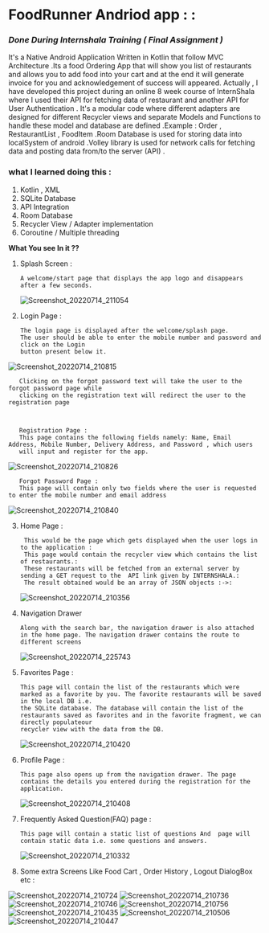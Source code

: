 # FoodRunner Andriod app :  :               
### *Done During Internshala Training ( Final Assignment )*
It's a Native  Android Application Written in Kotlin that follow MVC Architecture .Its a food Ordering App that will show you list of restaurants and allows you to add food into your cart and at the end it will generate invoice for you and acknowledgement of success will appeared. Actually , I have  developed this project  during an online 8 week course of InternShala where I used their API for fetching data of restaurant and another API for User Authentication . It's a modular code where different adapters are designed for different Recycler views and separate Models and Functions to handle these model and database are defined .Example :  Order , RestaurantList , FoodItem .Room Database is used for storing data into localSystem of android .Volley library is used for network calls for fetching data and posting data from/to the server (API) .

### what I learned doing this :
1.  Kotlin , XML 
2.  SQLite Database 
3.  API Integration 
4.  Room Database
5.  Recycler View / Adapter implementation 
6.  Coroutine / Multiple threading 

**What You see In it ??**

1. Splash Screen :
      
       A welcome/start page that displays the app logo and disappears after a few seconds.
    ![Screenshot_20220714_211054](https://user-images.githubusercontent.com/87073574/179040277-76885ce8-b046-4078-bda6-f33d61281f26.png)

       
       
2. Login Page :

       The login page is displayed after the welcome/splash page. 
       The user should be able to enter the mobile number and password and click on the Login
       button present below it.
       
  ![Screenshot_20220714_210815](https://user-images.githubusercontent.com/87073574/179041422-be84960d-7b18-4cbc-aae0-0d49960facbb.png)

       
       Clicking on the forgot password text will take the user to the forgot password page while 
       clicking on the registration text will redirect the user to the registration page
       
 
       
       Registration Page : 
       This page contains the following fields namely: Name, Email Address, Mobile Number, Delivery Address, and Password , which users 
       will input and register for the app.
       
  ![Screenshot_20220714_210826](https://user-images.githubusercontent.com/87073574/179049733-6115dd05-0388-4521-8230-d18cc4b02109.png)
       
       
       Forgot Password Page : 
       This page will contain only two fields where the user is requested to enter the mobile number and email address
  
  ![Screenshot_20220714_210840](https://user-images.githubusercontent.com/87073574/179042761-5d6a0102-0158-4ea8-9ce3-170614945e69.png)

       
       
       
       
3. Home Page :

        This would be the page which gets displayed when the user logs in to the application :
        This page would contain the recycler view which contains the list of restaurants.:
        These restaurants will be fetched from an external server by sending a GET request to the  API link given by INTERNSHALA.:
        The result obtained would be an array of JSON objects :->:
        
    ![Screenshot_20220714_210356](https://user-images.githubusercontent.com/87073574/179043309-0e35d005-849e-4a5e-b291-f3b16bce21fa.png)
       
       
4. Navigation Drawer

       Along with the search bar, the navigation drawer is also attached in the home page. The navigation drawer contains the route to different screens
       
    ![Screenshot_20220714_225743](https://user-images.githubusercontent.com/87073574/179047195-2b13e25c-a888-4f4f-99ed-5f567d210c45.png)

       
5. Favorites Page :

       This page will contain the list of the restaurants which were marked as a favorite by you. The favorite restaurants will be saved in the local DB i.e.
       the SQLite database. The database will contain the list of the restaurants saved as favorites and in the favorite fragment, we can directly populateour 
       recycler view with the data from the DB.
     ![Screenshot_20220714_210420](https://user-images.githubusercontent.com/87073574/179047296-9cad791b-8884-4b76-9782-7ae289022926.png)
       
6. Profile Page :

       This page also opens up from the navigation drawer. The page contains the details you entered during the registration for the application.
    ![Screenshot_20220714_210408](https://user-images.githubusercontent.com/87073574/179047702-b24e59d7-1457-45ad-a539-35eff4fdd0e1.png)

       
6. Frequently Asked Question(FAQ) page : 

       This page will contain a static list of questions And  page will contain static data i.e. some questions and answers.
   ![Screenshot_20220714_210332](https://user-images.githubusercontent.com/87073574/179047760-9c227b6b-f6d8-4cf8-9719-fbd780091b26.png)
  
       
6. Some extra Screens Like Food Cart , Order History , Logout DialogBox etc :

 ![Screenshot_20220714_210724](https://user-images.githubusercontent.com/87073574/179048179-a667e9a5-cb0c-4421-af58-19aae99bfbc0.png)
![Screenshot_20220714_210736](https://user-images.githubusercontent.com/87073574/179048194-ad453266-8320-4a06-8fa4-3cb01a9e362a.png)
![Screenshot_20220714_210746](https://user-images.githubusercontent.com/87073574/179048204-73081103-f3c1-40a0-8c08-150f0ba601c4.png)
![Screenshot_20220714_210756](https://user-images.githubusercontent.com/87073574/179048221-27c4d104-74ca-4bdb-a639-22df5c6c7c28.png)
![Screenshot_20220714_210435](https://user-images.githubusercontent.com/87073574/179048242-74f2de26-ece1-439f-963f-92bf65666780.png)
![Screenshot_20220714_210506](https://user-images.githubusercontent.com/87073574/179048250-df8df5f3-5173-48ab-be62-9de40133c51f.png)
![Screenshot_20220714_210447](https://user-images.githubusercontent.com/87073574/179048260-3f57e196-d4c1-47b4-9b36-8fb8e7e47081.png)


       
       
       
   

